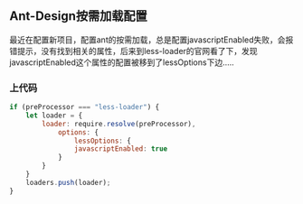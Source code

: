 ## Ant-Design按需加载配置

最近在配置新项目，配置ant的按需加载，总是配置javascriptEnabled失败，会报错提示，没有找到相关的属性，后来到less-loader的官网看了下，发现javascriptEnabled这个属性的配置被移到了lessOptions下边.....

### 上代码
``` js
if (preProcessor === "less-loader") {
    let loader = {
        loader: require.resolve(preProcessor),
            options: {
                lessOptions: {
                javascriptEnabled: true
            }
        }
    }
    loaders.push(loader);
}
```

<Comment/>